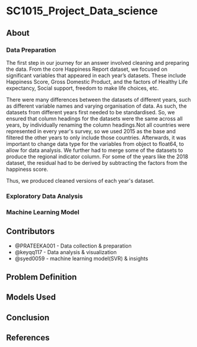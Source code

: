 # SC1015_Project_Data_science

## About 

### Data Preparation
The first step in our journey for an answer involved cleaning and preparing the data.
From the core Happiness Report dataset, we focused on significant variables that appeared in each year’s datasets. These include Happiness Score, Gross Domestic Product, and the factors of Healthy Life expectancy, Social support, freedom to make life choices, etc.

There were many differences between the datasets of different years, such as different variable names and varying organisation of data. As such, the datasets from different years first needed to be standardised. So, we ensured that column headings for the datasets were the same across all years, by individually renaming the column headings.Not all countries were represented in every year's survey, so we used 2015 as the base and filtered the other years to only include those countries.
Afterwards, it was important to change data type for the variables from object to float64, to allow for data analysis.
We further had to merge some of the datasets to produce the regional indicator column. For some of the years like the 2018 dataset, the residual had to be derived by subtracting the factors from the happiness score.

Thus, we produced cleaned versions of each year's dataset.

### Exploratory Data Analysis

### Machine Learning Model


## Contributors
- @PRATEEKA001 - Data collection & preparation
- @keyqq117 - Data analysis & visualization
- @syed0059 - machine learning model(SVR) & insights

## Problem Definition

## Models Used

## Conclusion

## References
